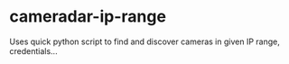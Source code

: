 # cameradar-ip-range
Uses quick python script to find and discover cameras in given IP range, credentials...
